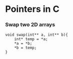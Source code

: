 # Pointers in C

### Swap two 2D arrays
```
void swap(int** a, int** b){
    int* temp = *a;
    *a = *b;
    *b = temp;
}
```
